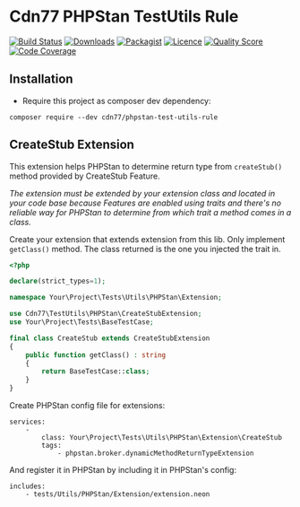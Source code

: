 # Cdn77 PHPStan TestUtils Rule

[![Build Status](https://travis-ci.com/cdn77/PHPStanTestUtilsRule.svg)](https://travis-ci.com/cdn77/PHPStanTestUtilsRule)
[![Downloads](https://poser.pugx.org/cdn77/phpstan-test-utils-rule/d/total.svg)](https://packagist.org/packages/cdn77/phpstan-test-utils-rule)
[![Packagist](https://poser.pugx.org/cdn77/phpstan-test-utils-rule/v/stable.svg)](https://packagist.org/packages/cdn77/phpstan-test-utils-rule)
[![Licence](https://poser.pugx.org/cdn77/phpstan-test-utils-rule/license.svg)](https://packagist.org/packages/cdn77/phpstan-test-utils-rule)
[![Quality Score](https://scrutinizer-ci.com/g/cdn77/PHPStanTestUtilsRule/badges/quality-score.png?b=master)](https://scrutinizer-ci.com/g/cdn77/PHPStanTestUtilsRule)
[![Code Coverage](https://scrutinizer-ci.com/g/cdn77/PHPStanTestUtilsRule/badges/coverage.png?b=master)](https://scrutinizer-ci.com/g/simPod/PHPStanTestUtilsRule)

## Installation

* Require this project as composer dev dependency:

```
composer require --dev cdn77/phpstan-test-utils-rule
```

## CreateStub Extension

This extension helps PHPStan to determine return type from `createStub()` method provided by CreateStub Feature.

*The extension must be extended by your extension class and located in your code base because Features are enabled using traits and there's no reliable way for PHPStan to determine from which trait a method comes in a class.*

Create your extension that extends extension from this lib. Only implement `getClass()` method. The class returned is the one you injected the trait in. 

```php
<?php

declare(strict_types=1);

namespace Your\Project\Tests\Utils\PHPStan\Extension;

use Cdn77\TestUtils\PHPStan\CreateStubExtension;
use Your\Project\Tests\BaseTestCase;

final class CreateStub extends CreateStubExtension
{
    public function getClass() : string
    {
        return BaseTestCase::class;
    }
}
```

Create PHPStan config file for extensions:

```neon
services:
    -
        class: Your\Project\Tests\Utils\PHPStan\Extension\CreateStub
        tags:
            - phpstan.broker.dynamicMethodReturnTypeExtension
```

And register it in PHPStan by including it in PHPStan's config: 

```neon
includes:
    - tests/Utils/PHPStan/Extension/extension.neon
```
